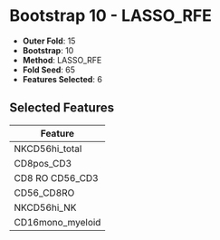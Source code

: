 # Bootstrap 10 - LASSO_RFE

- **Outer Fold**: 15
- **Bootstrap**: 10
- **Method**: LASSO_RFE
- **Fold Seed**: 65
- **Features Selected**: 6

## Selected Features

| Feature |
|---------|
| NKCD56hi_total |
| CD8pos_CD3 |
| CD8 RO CD56_CD3 |
| CD56_CD8RO |
| NKCD56hi_NK |
| CD16mono_myeloid |
